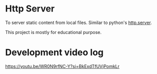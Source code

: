 # Http Server
To server static content from local files. Similar to python's [http.server](https://docs.python.org/3/library/http.server.html).

This project is mostly for educational purpose.

# Development video log
https://youtu.be/WR0N9rfNC-Y?si=BkExdTfUVjPomkLr
